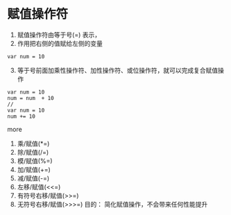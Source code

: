 # 赋值操作符

1. 赋值操作符由等于号(=) 表示，
2. 作用把右侧的值赋给左侧的变量
```
var num = 10
```
3. 等于号前面加乘性操作符、加性操作符、或位操作符，就可以完成复合赋值操作
```
var num = 10
num = num  + 10
//
var num = 10
num += 10
```

more
1. 乘/赋值(*=)
2. 除/赋值(/=)
3. 模/赋值(%=)
4. 加/赋值(+=)
5. 减/赋值(-=)
6. 左移/赋值(<<=)
7. 有符号右移/赋值(>>=)
8. 无符号右移/赋值(>>>=)
目的： 简化赋值操作，不会带来任何性能提升